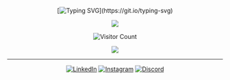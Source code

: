 <div align="center">

  [![Typing SVG](https://readme-typing-svg.demolab.com/?lines=Hello+welcome.Im++Robbanie;)](https://git.io/typing-svg)

![](https://www.codewars.com/users/loxyxcode/badges/small)

![Visitor Count](https://profile-counter.glitch.me/IllalRajinCoding/count.svg)
  
</div>
<div align="center">


![](https://github-readme-stats.vercel.app/api/top-langs/?username=IllalRajinCoding&theme=dark&hide_border=false&include_all_commits=false&count_private=false&layout=compact)

---

  [![LinkedIn](https://img.shields.io/badge/LinkedIn-0077B5?style=for-the-badge&logo=linkedin&logoColor=white)](https://www.linkedin.com/in/robbanie-hillaly-kurniadien-1b285a334/)
  [![Instagram](https://img.shields.io/badge/Instagram-E4405F?style=for-the-badge&logo=instagram&logoColor=white)](https://instagram.com/loxyland)
  [![Discord](https://img.shields.io/badge/Discord-5865F2?style=for-the-badge&logo=discord&logoColor=white)](https://discord.com/users/you)
  

</div>

